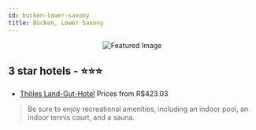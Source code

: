 ```yaml
---
id: bucken-lower-saxony
title: Bücken, Lower Saxony
---
```


<center><img src="https://i.travelapi.com/hotels/7000000/6300000/6296300/6296212/0c517008_z.jpg" alt="Featured Image" /></center>


##  3 star hotels - ⭐️⭐️⭐️

-    [Thöles Land-Gut-Hotel](https://us.hurb.com/hotels/bucken/tholes-land-gut-hotel-JNP-JP538091?cmp=18055) Prices from R$423.03
   > Be sure to enjoy recreational amenities, including an indoor pool, an indoor tennis court, and a sauna.
